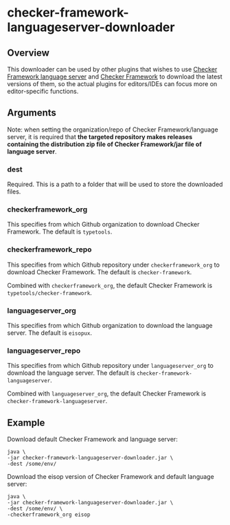 # checker-framework-languageserver-downloader

## Overview

This downloader can be used by other plugins that wishes to use [Checker Framework language server](https://github.com/eisopux/checker-framework-languageserver) and [Checker Framework](https://github.com/typetools/checker-framework) to download the latest versions of them, so the actual plugins for editors/IDEs can focus more on editor-specific functions.

## Arguments

Note: when setting the organization/repo of Checker Framework/language server, it is required that **the targeted repository makes releases containing the distribution zip file of Checker Framework/jar file of language server**.

### dest

Required. This is a path to a folder that will be used to store the downloaded files.

### checkerframework_org

This specifies from which Github organization to download Checker Framework. The default is `typetools`.

### checkerframework_repo

This specifies from which Github repository under `checkerframework_org` to download Checker Framework. The default is `checker-framework`.

Combined with `checkerframework_org`, the default Checker Framework is `typetools/checker-framework`.

### languageserver_org

This specifies from which Github organization to download the language server. The default is `eisopux`.

### languageserver_repo

This specifies from which Github repository under `languageserver_org` to download the language server. The default is `checker-framework-languageserver`.

Combined with `languageserver_org`, the default Checker Framework is `checker-framework-languageserver`.

## Example

Download default Checker Framework and language server:

```
java \
-jar checker-framework-languageserver-downloader.jar \
-dest /some/env/
```

Download the eisop version of Checker Framework and default language server:

```
java \
-jar checker-framework-languageserver-downloader.jar \
-dest /some/env/ \
-checkerframework_org eisop
```
